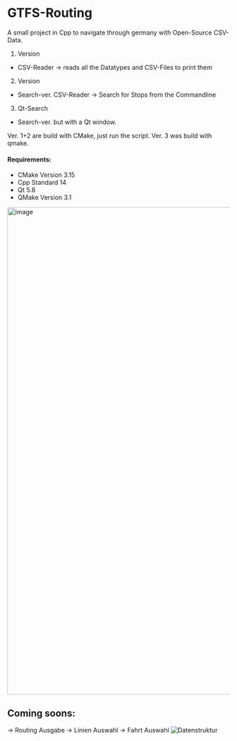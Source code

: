 # GTFS-Routing

A small project in Cpp to navigate through germany with Open-Source CSV-Data.
1. Version
- CSV-Reader -> reads all the Datatypes and CSV-Files to print them
2. Version
- Search-ver. CSV-Reader -> Search for Stops from the Commandline
3. Qt-Search
- Search-ver. but with a Qt window.

Ver. 1+2 are build with CMake, just run the script.
Ver. 3 was build with qmake.

#### Requirements:
- CMake Version 3.15
- Cpp Standard 14
- Qt 5.8
- QMake Version 3.1


<img width="1106" alt="image" src="https://github.com/user-attachments/assets/a781b21c-635b-444d-b480-a3774f73fa6f">


## Coming soons:
-> Routing Ausgabe
-> Linien Auswahl
-> Fahrt Auswahl
![Datenstruktur](https://github.com/user-attachments/assets/a60e98ec-482d-437a-84ed-f5b3bd1646e2)
